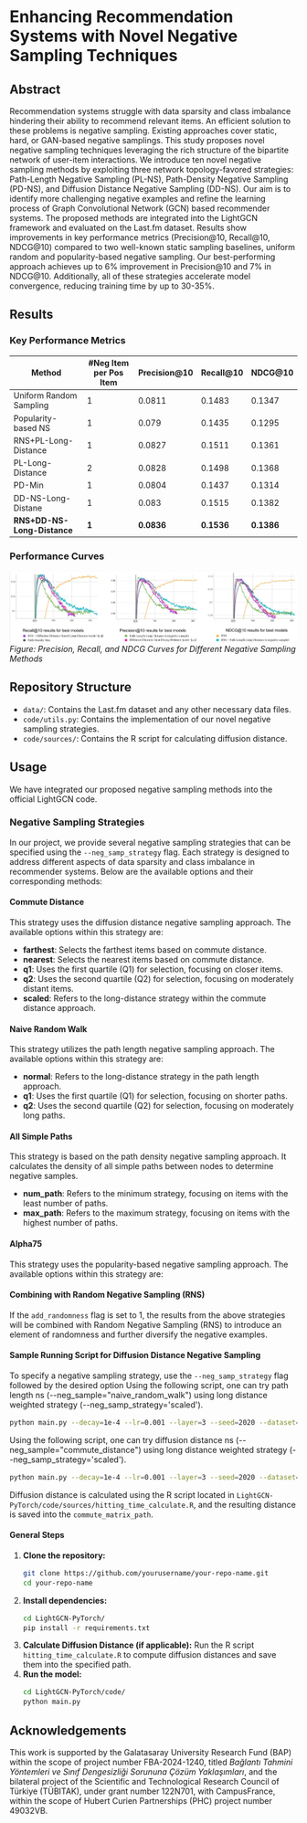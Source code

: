 # Enhancing Recommendation Systems with Novel Negative Sampling Techniques

## Abstract
Recommendation systems struggle with data sparsity and class imbalance hindering their ability to recommend relevant items. An efficient solution to these problems is negative sampling. Existing approaches cover static, hard, or GAN-based negative samplings. This study proposes novel negative sampling techniques leveraging the rich structure of the bipartite network of user-item interactions. We introduce ten novel negative sampling methods by exploiting three network topology-favored strategies: Path-Length Negative Sampling (PL-NS), Path-Density Negative Sampling (PD-NS), and Diffusion Distance Negative Sampling (DD-NS). Our aim is to identify more challenging negative examples and refine the learning process of Graph Convolutional Network (GCN) based recommender systems. The proposed methods are integrated into the LightGCN framework and evaluated on the Last.fm dataset. Results show improvements in key performance metrics (Precision@10, Recall@10, NDCG@10) compared to two well-known static sampling baselines, uniform random and popularity-based negative sampling. Our best-performing approach achieves up to 6% improvement in Precision@10 and 7% in NDCG@10. Additionally, all of these strategies accelerate model convergence, reducing training time by up to 30-35%.

## Results
### Key Performance Metrics
| Method                 | #Neg Item per Pos Item | Precision@10 | Recall@10 | NDCG@10 |
|------------------------|------------------------|--------------|-----------|---------|
| Uniform Random Sampling|           1            |    0.0811    |   0.1483  | 0.1347  |
| Popularity-based NS    |           1            |    0.079     |   0.1435  | 0.1295  |
| RNS+PL-Long-Distance   |           1            |    0.0827    |   0.1511  | 0.1361  |
| PL-Long-Distance       |           2            |    0.0828    |   0.1498  | 0.1368  |
| PD-Min                 |           1            |    0.0804    |   0.1437  | 0.1314  |
| DD-NS-Long-Distane     |           1            |    0.083     |   0.1515  | 0.1382  |
|**RNS+DD-NS-Long-Distance**|      **1**          |  **0.0836**  | **0.1536**|**0.1386**|

### Performance Curves
![Performance Curves](best_results.png)
*Figure: Precision, Recall, and NDCG Curves for Different Negative Sampling Methods*

## Repository Structure
- `data/`: Contains the Last.fm dataset and any other necessary data files.
- `code/utils.py`: Contains the implementation of our novel negative sampling strategies.
- `code/sources/`: Contains the R script for calculating diffusion distance.

## Usage
We have integrated our proposed negative sampling methods into the official LightGCN code.

### Negative Sampling Strategies

In our project, we provide several negative sampling strategies that can be specified using the `--neg_samp_strategy` flag. Each strategy is designed to address different aspects of data sparsity and class imbalance in recommender systems. Below are the available options and their corresponding methods:

#### Commute Distance

This strategy uses the diffusion distance negative sampling approach. The available options within this strategy are:

- **farthest**: Selects the farthest items based on commute distance.
- **nearest**: Selects the nearest items based on commute distance.
- **q1**: Uses the first quartile (Q1) for selection, focusing on closer items.
- **q2**: Uses the second quartile (Q2) for selection, focusing on moderately distant items.
- **scaled**: Refers to the long-distance strategy within the commute distance approach.

#### Naive Random Walk

This strategy utilizes the path length negative sampling approach. The available options within this strategy are:

- **normal**: Refers to the long-distance strategy in the path length approach.
- **q1**: Uses the first quartile (Q1) for selection, focusing on shorter paths.
- **q2**: Uses the second quartile (Q2) for selection, focusing on moderately long paths.

#### All Simple Paths

This strategy is based on the path density negative sampling approach. It calculates the density of all simple paths between nodes to determine negative samples.
- **num_path**: Refers to the minimum strategy, focusing on items with the least number of paths.
- **max_path**: Refers to the maximum strategy, focusing on items with the highest number of paths.


#### Alpha75

This strategy uses the popularity-based negative sampling approach. The available options within this strategy are:


#### Combining with Random Negative Sampling (RNS)

If the `add_randomness` flag is set to 1, the results from the above strategies will be combined with Random Negative Sampling (RNS) to introduce an element of randomness and further diversify the negative examples.

#### Sample Running Script for Diffusion Distance Negative Sampling
To specify a negative sampling strategy, use the `--neg_samp_strategy` flag followed by the desired option
Using the following script, one can try path length ns (--neg_sample="naive_random_walk") using long distance weighted strategy (--neg_samp_strategy='scaled').
```bash
python main.py --decay=1e-4 --lr=0.001 --layer=3 --seed=2020 --dataset="lastfm" --topks="[10]" --recdim=64 --neg_sample="naive_random_walk" --multicore=1 --positem=10 --negitem=1 --add_randomness=0 --neg_samp_strategy='scaled'
```

Using the following script, one can try diffusion distance ns (--neg_sample="commute_distance") using long distance weighted strategy (--neg_samp_strategy='scaled').
```bash
python main.py --decay=1e-4 --lr=0.001 --layer=3 --seed=2020 --dataset="lastfm" --topks="[10]" --recdim=64 --neg_sample="commute_distance" --multicore=1 --positem=10 --negitem=1 --add_randomness=0 --neg_samp_strategy='scaled' --commute_matrix_path='../data/lastfm/...'
```

Diffusion distance is calculated using the R script located in `LightGCN-PyTorch/code/sources/hitting_time_calculate.R`, and the resulting distance is saved into the `commute_matrix_path`.


#### General Steps
1. **Clone the repository:**
   ```bash
   git clone https://github.com/yourusername/your-repo-name.git
   cd your-repo-name
   ```
2. **Install dependencies:**
   ```bash
   cd LightGCN-PyTorch/
   pip install -r requirements.txt
   ```
3. **Calculate Diffusion Distance (if applicable):**
   Run the R script `hitting_time_calculate.R` to compute diffusion distances and save them into the specified path.
4. **Run the model:**
   ```bash
   cd LightGCN-PyTorch/code/
   python main.py 


## Acknowledgements
This work is supported by the Galatasaray University Research Fund (BAP) within the scope of project number FBA-2024-1240, titled *Bağlantı Tahmini Yöntemleri ve Sınıf Dengesizliği Sorununa Çözüm Yaklaşımları*, and the bilateral project of the Scientific and Technological Research Council of Türkiye (TÜBITAK), under grant number 122N701, with CampusFrance, within the scope of Hubert Curien Partnerships (PHC) project number 49032VB.

